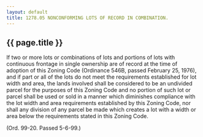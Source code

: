 ---
layout: default 
title: 1278.05 NONCONFORMING LOTS OF RECORD IN COMBINATION.---

{{ page.title }}
----------------

If two or more lots or combinations of lots and portions of lots with
continuous frontage in single ownership are of record at the time of
adoption of this Zoning Code (Ordinance 546B, passed February 25, 1976),
and if part or all of the lots do not meet the requirements established
for lot width and area, the lands involved shall be considered to be an
undivided parcel for the purposes of this Zoning Code and no portion of
such lot or parcel shall be used or sold in a manner which diminishes
compliance with the lot width and area requirements established by this
Zoning Code, nor shall any division of any parcel be made which creates
a lot with a width or area below the requirements stated in this Zoning
Code.

(Ord. 99-20. Passed 5-6-99.)
